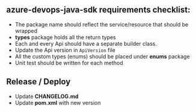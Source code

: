 ## azure-devops-java-sdk requirements checklist:
    
- The package name should reflect the service/resource that should be wrapped
- **types** package holds all the return types
- Each and every Api should have a separate builder class.
- Update the Api version in `ApiVersion` file
- All the custom types (enums) should be placed under **enums** package
- Unit test should be written for each method

## Release / Deploy

- Update **CHANGELOG.md**
- Update **pom.xml** with new version